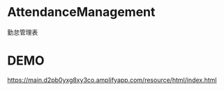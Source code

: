 # AttendanceManagement
勤怠管理表

# DEMO
https://main.d2pb0yxg8xy3co.amplifyapp.com/resource/html/index.html
